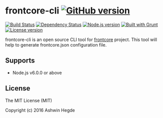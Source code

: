 # frontcore-cli [![GitHub version](http://img.shields.io/badge/version-0.1.2-brightgreen.svg)](https://github.com/hegdeashwin/frontcore-cli/releases)

[![Build Status](https://travis-ci.org/Frontcore/frontcore-cli.svg?branch=master)](https://travis-ci.org/Frontcore/frontcore-cli)  [![Dependency Status](https://gemnasium.com/hegdeashwin/frontcore-cli.svg)](https://gemnasium.com/hegdeashwin/frontcore-cli)  [![Node.js version](http://img.shields.io/badge/Node.js-%3E%206.0.0-brightgreen.svg)](https://github.com/hegdeashwin/frontcore-cli/)  [![Built with Grunt](http://cdn.gruntjs.com/builtwith.png)](http://gruntjs.com/)  [![License version](http://img.shields.io/badge/License-MIT-red.svg)](https://github.com/hegdeashwin/frontcore-cli#license)

frontcore-cli is an open source CLI tool for [frontcore](https://github.com/hegdeashwin/frontcore) project. This tool will help to generate frontcore.json configuration file.

## Supports
* Node.js v6.0.0 or above

## License

The MIT License (MIT)

Copyright (c) 2016 Ashwin Hegde
